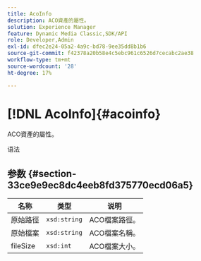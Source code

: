 ```yaml
---
title: AcoInfo
description: ACO資產的屬性。
solution: Experience Manager
feature: Dynamic Media Classic,SDK/API
role: Developer,Admin
exl-id: dfec2e24-05a2-4a9c-bd78-9ee35dd8b1b6
source-git-commit: f42378a20b58e4c5ebc961c6526d7cecabc2ae38
workflow-type: tm+mt
source-wordcount: '28'
ht-degree: 17%

---
```


# [!DNL AcoInfo]{#acoinfo}

ACO資產的屬性。

语法

## 参数 {#section-33ce9e9ec8dc4eeb8fd375770ecd06a5}

| 名称 | 类型 | 说明 |
|---|---|---|
| 原始路徑 | `xsd:string` | ACO檔案路徑。 |
| 原始檔案 | `xsd:string` | ACO檔案名稱。 |
| fileSize | `xsd:int` | ACO檔案大小。 |

